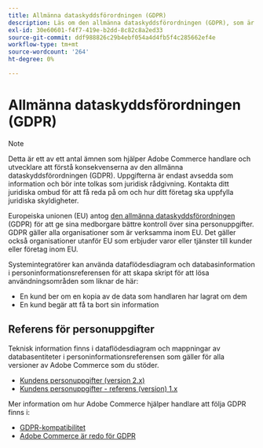 ```yaml
---
title: Allmänna dataskyddsförordningen (GDPR)
description: Läs om den allmänna dataskyddsförordningen (GDPR), som är en lagstiftning som reglerar dataskydd och sekretess för alla enskilda personer i EU och EES.
exl-id: 30e60601-f4f7-419e-b2dd-8c82c8a2ed33
source-git-commit: ddf988826c29b4ebf054a4d4fb5f4c285662ef4e
workflow-type: tm+mt
source-wordcount: '264'
ht-degree: 0%

---
```


# Allmänna dataskyddsförordningen (GDPR)

>[!NOTE]
>
>Detta är ett av ett antal ämnen som hjälper Adobe Commerce handlare och utvecklare att förstå konsekvenserna av den allmänna dataskyddsförordningen (GDPR). Uppgifterna är endast avsedda som information och bör inte tolkas som juridisk rådgivning. Kontakta ditt juridiska ombud för att få reda på om och hur ditt företag ska uppfylla juridiska skyldigheter.

Europeiska unionen (EU) antog [den allmänna dataskyddsförordningen](https://ec.europa.eu/info/law/law-topic/data-protection_en) (GDPR) för att ge sina medborgare bättre kontroll över sina personuppgifter. GDPR gäller alla organisationer som är verksamma inom EU. Det gäller också organisationer utanför EU som erbjuder varor eller tjänster till kunder eller företag inom EU.

Systemintegratörer kan använda dataflödesdiagram och databasinformation i personinformationsreferensen för att skapa skript för att lösa användningsområden som liknar de här:

- En kund ber om en kopia av de data som handlaren har lagrat om dem
- En kund begär att få ta bort sin information

## Referens för personuppgifter

Teknisk information finns i dataflödesdiagram och mappningar av databasentiteter i personinformationsreferensen som gäller för alla versioner av Adobe Commerce som du stöder.

- [Kundens personuppgifter (version 2.x)](data-m2.md)
- [Kundens personuppgifter - referens (version) 1.x](data-m1.md)

Mer information om hur Adobe Commerce hjälper handlare att följa GDPR finns i:

- [GDPR-kompatibilitet](https://experienceleague.adobe.com/docs/commerce-admin/start/compliance/privacy/compliance-gdpr.html?lang=sv-SE)
- [Adobe Commerce är redo för GDPR](https://business.adobe.com/privacy/general-data-protection-regulation.html)
